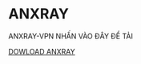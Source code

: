 # ANXRAY
ANXRAY-VPN
NHẤN VÀO ĐÂY ĐỂ TẢI

[DOWLOAD ANXRAY](https://github.com/zeromake/AnXray/releases/download/v0.4.0-rc06/AX-arm64-v8a-debug.apk)

